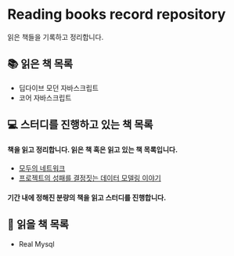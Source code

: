 # Reading books record repository

읽은 책들을 기록하고 정리합니다.

## 📚 읽은 책 목록

- 딥다이브 모던 자바스크립트
- 코어 자바스크립트

## 💻 스터디를 진행하고 있는 책 목록

#### 책을 읽고 정리합니다. 읽은 책 혹은 읽고 있는 책 목록입니다.

- [모두의 네트워크](https://github.com/minjamie/Reading_Books_Record/tree/main/%EB%84%A4%ED%8A%B8%EC%9B%8C%ED%81%AC%EC%9D%98%20%EB%AA%A8%EB%93%A0%20%EA%B2%83)
- [프로젝트의 성패를 결정짓는 데이터 모델링 이야기](https://github.com/minjamie/Reading_Books_Record/tree/main/%ED%94%84%EB%A1%9C%EC%A0%9D%ED%8A%B8%20%EC%84%B1%ED%8C%A8%EB%A5%BC%20%EA%B2%B0%EC%A0%95%EC%A7%93%EB%8A%94%20%EB%8D%B0%EC%9D%B4%ED%84%B0%EB%AA%A8%EB%8D%B8%EB%A7%81%20%EC%9D%B4%EC%95%BC%EA%B8%B0/%EB%8D%B0%EC%9D%B4%ED%84%B0%20%EB%AA%A8%EB%8D%B8%EB%A7%81%EC%9D%80%20%EC%9D%BC%EC%83%81%20%EA%B0%80%EA%B9%8C%EC%9D%B4%20%EC%A1%B4%EC%9E%AC%ED%95%9C%EB%8B%A4.)

#### 기간 내에 정해진 분량의 책을 읽고 스터디를 진행합니다.

## 🎯 읽을 책 목록

- Real Mysql
